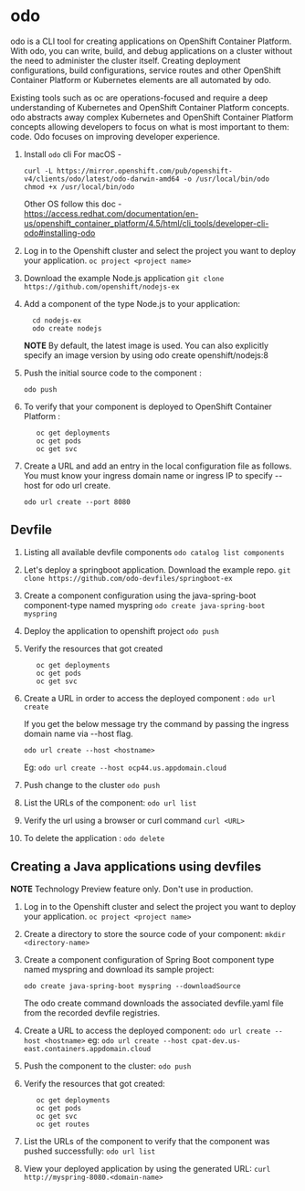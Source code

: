 # odo

odo is a CLI tool for creating applications on OpenShift Container Platform. With odo, you can write, build, and debug applications on a cluster without the need to administer the cluster itself. Creating deployment configurations, build configurations, service routes and other OpenShift Container Platform or Kubernetes elements are all automated by odo.

Existing tools such as oc are operations-focused and require a deep understanding of Kubernetes and OpenShift Container Platform concepts. 
odo abstracts away complex Kubernetes and OpenShift Container Platform concepts allowing developers to focus on what is most important to them: code. Odo focuses on improving developer experience. 

1. Install `odo` cli 
    For macOS - 
    ```
    curl -L https://mirror.openshift.com/pub/openshift-v4/clients/odo/latest/odo-darwin-amd64 -o /usr/local/bin/odo
    chmod +x /usr/local/bin/odo
    ```
    Other OS follow this doc - https://access.redhat.com/documentation/en-us/openshift_container_platform/4.5/html/cli_tools/developer-cli-odo#installing-odo

2. Log in to the Openshift cluster and select the project you want to deploy your application. 
    `oc project <project name>`
    
3. Download the example Node.js application
   `git clone https://github.com/openshift/nodejs-ex`
   
4. Add a component of the type Node.js to your application: 
    ```
      cd nodejs-ex
      odo create nodejs
    ```
    
    **NOTE** By default, the latest image is used. You can also explicitly specify an image version by using odo create openshift/nodejs:8

5. Push the initial source code to the component :
    
   `odo push`
   
6. To verify that your component is deployed to OpenShift Container Platform :

   ```
      oc get deployments 
      oc get pods 
      oc get svc
   ```
7. Create a URL and add an entry in the local configuration file as follows. You must know your ingress domain name or ingress IP to specify --host for odo url create.

   `odo url create --port 8080`

## Devfile

1. Listing all available devfile components 
   `odo catalog list components`
   
2. Let's deploy a springboot application. Download the example repo. 
   `git clone https://github.com/odo-devfiles/springboot-ex`
   
3. Create a component configuration using the java-spring-boot component-type named myspring
   `odo create java-spring-boot myspring`

4. Deploy the application to openshift project 
   `odo push`
 
5. Verify the resources that got created 
    ```
       oc get deployments 
       oc get pods 
       oc get svc
    ```
6. Create a URL in order to access the deployed component :
   `odo url create`
   
   If you get the below message try the command by passing the ingress domain name via --host flag.
 
   `odo url create --host <hostname>`
   
   Eg: `odo url create --host ocp44.us.appdomain.cloud`
   
7. Push change to the cluster 
    `odo push`

8. List the URLs of the component:
   `odo url list`

9. Verify the url using a browser or curl command 
   `curl <URL>`

10. To delete the application :
    `odo delete`
    
## Creating a Java applications using devfiles

**NOTE** Technology Preview feature only. Don't use in production. 
1. Log in to the Openshift cluster and select the project you want to deploy your application. 
    `oc project <project name>`
2. Create a directory to store the source code of your component: 
    `mkdir <directory-name>`
3. Create a component configuration of Spring Boot component type named myspring and download its sample project: 

    `odo create java-spring-boot myspring --downloadSource`
   
   The odo create command downloads the associated devfile.yaml file from the recorded devfile registries. 
4. Create a URL to access the deployed component: 
    `odo url create --host <hostname>`
    eg: `odo url create --host cpat-dev.us-east.containers.appdomain.cloud`
    
5. Push the component to the cluster: 
    `odo push`
    
6. Verify the resources that got created:
    ```
       oc get deployments 
       oc get pods 
       oc get svc 
       oc get routes 
    ```   
7. List the URLs of the component to verify that the component was pushed successfully: 
    `odo url list`
    
8.  View your deployed application by using the generated URL:
    `curl http://myspring-8080.<domain-name>`
